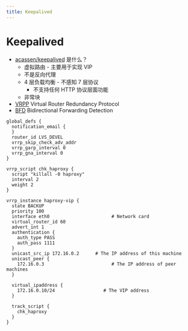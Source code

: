 ```yaml
---
title: Keepalived
---
```


# Keepalived

- [acassen/keepalived](https://github.com/acassen/keepalived) 是什么？
  - 虚拟路由 - 主要用于实现 VIP
  - 不是反向代理
  - 4 层负载均衡 - 不感知 7 层协议
    - 不支持任何 HTTP 协议层面功能
  - 非常块
- [VRPP](https://datatracker.ietf.org/wg/vrrp/documents/) Virtual Router Redundancy Protocol
- [BFD](https://datatracker.ietf.org/wg/bfd/documents/) Bidirectional Forwarding Detection

```
global_defs {
  notification_email {
  }
  router_id LVS_DEVEL
  vrrp_skip_check_adv_addr
  vrrp_garp_interval 0
  vrrp_gna_interval 0
}

vrrp_script chk_haproxy {
  script "killall -0 haproxy"
  interval 2
  weight 2
}

vrrp_instance haproxy-vip {
  state BACKUP
  priority 100
  interface eth0                       # Network card
  virtual_router_id 60
  advert_int 1
  authentication {
    auth_type PASS
    auth_pass 1111
  }
  unicast_src_ip 172.16.0.2      # The IP address of this machine
  unicast_peer {
    172.16.0.3                         # The IP address of peer machines
  }

  virtual_ipaddress {
    172.16.0.10/24                  # The VIP address
  }

  track_script {
    chk_haproxy
  }
}
```
